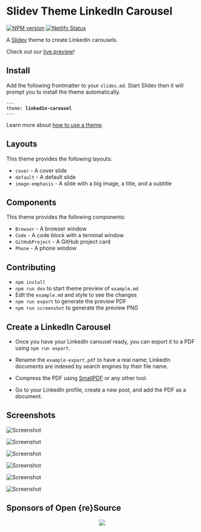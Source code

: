 # Slidev Theme LinkedIn Carousel

[![NPM version](https://img.shields.io/npm/v/slidev-theme-linkedin-carousel?color=3AB9D4&label=)](https://www.npmjs.com/package/slidev-theme-linkedin-carousel) [![Netlify Status](https://api.netlify.com/api/v1/badges/3b473a3c-66df-449e-b144-ca223b269e2e/deploy-status)](https://app.netlify.com/sites/slidev-theme-lk-carousel/deploys)

A [Slidev](https://github.com/slidevjs/slidev) theme to create LinkedIn carousels.

Check out our [live preview](https://slidev-theme-lk-carousel.netlify.app)!

## Install

Add the following frontmatter to your `slides.md`. Start Slidev then it will prompt you to install the theme automatically.

<pre><code>---
theme: <b>linkedin-carousel</b>
---</code></pre>

Learn more about [how to use a theme](https://sli.dev/guide/theme-addon#use-theme).

## Layouts

This theme provides the following layouts:

* `cover` - A cover slide
* `default` - A default slide
* `image-emphasis` - A slide with a big image, a title, and a subtitle

## Components

This theme provides the following components:

* `Browser` - A browser window
* `Code` - A code block with a terminal window
* `GitHubProject` - A GitHub project card
* `Phone` - A phone window

## Contributing

- `npm install`
- `npm run dev` to start theme preview of `example.md`
- Edit the `example.md` and style to see the changes
- `npm run export` to generate the preview PDF
- `npm run screenshot` to generate the preview PNG

## Create a LinkedIn Carousel

* Once you have your LinkedIn carousel ready, you can export it to a PDF using `npm run export`.

* Rename the `example-export.pdf` to have a real name; LinkedIn documents are indexed by search engines by their file name.

* Compress the PDF using [SmallPDF](https://smallpdf.com/compress-pdf) or any other tool.

* Go to your LinkedIn profile, create a new post, and add the PDF as a document.

## Screenshots

![Screenshot](https://cdn.jsdelivr.net/npm/slidev-theme-linkedin-carousel@latest/example-export/1.png)

![Screenshot](https://cdn.jsdelivr.net/npm/slidev-theme-linkedin-carousel@latest/example-export/2.png)

![Screenshot](https://cdn.jsdelivr.net/npm/slidev-theme-linkedin-carousel@latest/example-export/3.png)

![Screenshot](https://cdn.jsdelivr.net/npm/slidev-theme-linkedin-carousel@latest/example-export/4.png)

![Screenshot](https://cdn.jsdelivr.net/npm/slidev-theme-linkedin-carousel@latest/example-export/5.png)

![Screenshot](https://cdn.jsdelivr.net/npm/slidev-theme-linkedin-carousel@latest/example-export/6.png)

## Sponsors of Open {re}Source

<p align="center">
  <a href="https://github.com/sponsors/Open-reSource" aria-label="Go to Open {re}Source's GitHub Sponsors page">
    <img src='https://cdn.jsdelivr.net/gh/Open-reSource/sponsors/sponsors.svg'/>
  </a>
</p>
